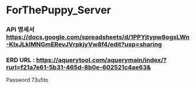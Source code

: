 # ForThePuppy_Server

### API 명세서 https://docs.google.com/spreadsheets/d/1PPYjtypw8ogsLWn-KIxJLklMNGmERevJVrpkjyVw8f4/edit?usp=sharing
### ERD URL : https://aquerytool.com/aquerymain/index/?rurl=f21a7e61-5b31-465d-8b0e-602521c4ae63&
Password	73u5to
